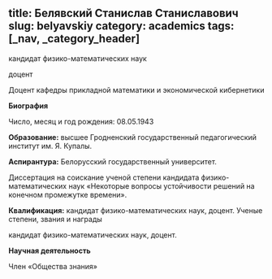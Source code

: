 title: Белявский Станислав Станиславович
slug: belyavskiy
category: academics
tags: [_nav, _category_header]
---

кандидат физико-математических наук

доцент

Доцент кафедры прикладной математики и экономической кибернетики


__Биография__

Число, месяц и год рождения:    08.05.1943

__Образование:__  высшее Гродненский государственный педагогический институт им. Я. Купалы.

__Аспирантура:__ Белорусский государственный университет.

Диссертация на соискание ученой степени кандидата физико-математических наук «Некоторые вопросы устойчивости решений на конечном промежутке времени».

__Квалификация:__ кандидат  физико-математических наук, доцент.
Ученые степени, звания и награды

кандидат  физико-математических наук, доцент.

__Научная деятельность__

Член «Общества знания»
